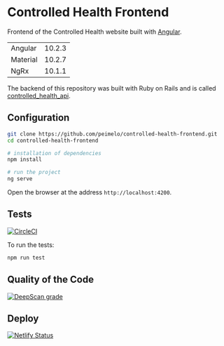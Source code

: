 # Controlled Health Frontend

Frontend of the Controlled Health website built with [Angular](https://angular.io).

<table>
  <tr>
    <td>Angular</td>
    <td>
      10.2.3
    </td>
  </tr>
  <tr>
    <td>Material</td>
    <td>
      10.2.7
    </td>
  </tr>
  <tr>
    <td>NgRx</td>
    <td>
      10.1.1
    </td>
  </tr>
</table>

The backend of this repository was built with Ruby on Rails and is called [controlled_health_api](https://github.com/peimelo/controlled_health_api).

## Configuration

```bash
git clone https://github.com/peimelo/controlled-health-frontend.git
cd controlled-health-frontend

# installation of dependencies
npm install

# run the project
ng serve
```

Open the browser at the address `http://localhost:4200`.

## Tests

[![CircleCI](https://circleci.com/gh/peimelo/controlled-health-frontend.svg?style=svg)](https://circleci.com/gh/peimelo/controlled-health-frontend)

To run the tests:

```bash
npm run test
```

## Quality of the Code

[![DeepScan grade](https://deepscan.io/api/teams/11362/projects/15113/branches/298154/badge/grade.svg)](https://deepscan.io/dashboard#view=project&tid=11362&pid=15113&bid=298154)

## Deploy

[![Netlify Status](https://api.netlify.com/api/v1/badges/7df675ef-b29a-403a-97a3-5e90f4ad8f4e/deploy-status)](https://app.netlify.com/sites/controlledhealth/deploys)
